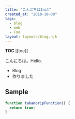 ```yaml
---
title: "こんにちはInit"
created_at: "2018-10-08"
tags:
  - blog
  - web
  - Foo
layout: layouts/blog.njk
---
```


**TOC**
[[toc]]

こんにちは。Hello.

- Blog
- 作りました

## Sample

``` js
function takanoripFunction() {
  return true;
}
```
